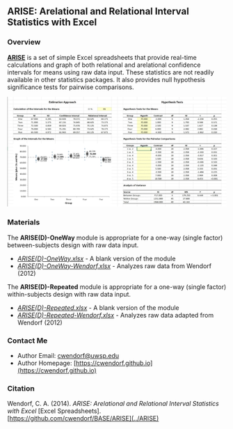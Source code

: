 ## ARISE: Arelational and Relational Interval Statistics with Excel

### Overview

[**ARISE**](../ARISE) is a set of simple Excel spreadsheets that provide real-time calculations and graph of both relational and arelational confidence intervals for means using raw data input. These statistics are not readily available in other statistics packages. It also provides null hypothesis significance tests for pairwise comparisons.

<p align="center"><kbd><img src="ARISE.jpg"></kbd></p>

### Materials

The **ARISE(D)-OneWay** module is appropriate for a one-way (single factor) between-subjects design with raw data input.

- [*ARISE(D)-OneWay.xlsx*](./ARISE(D)-OneWay.xlsx) - A blank version of the module
- [*ARISE(D)-OneWay-Wendorf.xlsx*](./ARISE(D)-OneWay-Wendorf.xlsx) - Analyzes raw data from Wendorf (2012)

The **ARISE(D)-Repeated** module is appropriate for a one-way (single factor) within-subjects design with raw data input.

- [*ARISE(D)-Repeated.xlsx*](./ARISE(D)-Repeated.xlsx) - A blank version of the module
- [*ARISE(D)-Repeated-Wendorf.xlsx*](./ARISE(D)-Repeated-Wendorf.xlsx) - Analyzes raw data adapted from Wendorf (2012)

### Contact Me
 
- Author Email: [cwendorf@uwsp.edu](mailto:cwendorf@uwsp.edu)
- Author Homepage: [https://cwendorf.github.io](https://cwendorf.github.io)

### Citation

Wendorf, C. A. (2014). _ARISE: Arelational and Relational Interval Statistics with Excel_ [Excel Spreadsheets]. [https://github.com/cwendorf/BASE/ARISE](../ARISE)
